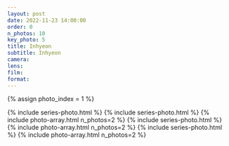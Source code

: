 ```yaml
---
layout: post
date: 2022-11-23 14:00:00
order: 0
n_photos: 10
key_photo: 5
title: Inhyeon
subtitle: Inhyeon
camera: 
lens: 
film: 
format: 
---
```


{% assign photo_index = 1 %}

{% include series-photo.html %}
{% include series-photo.html %}
{% include photo-array.html n_photos=2 %}
{% include series-photo.html %}
{% include photo-array.html n_photos=2 %}
{% include series-photo.html %}
{% include photo-array.html n_photos=2 %}
